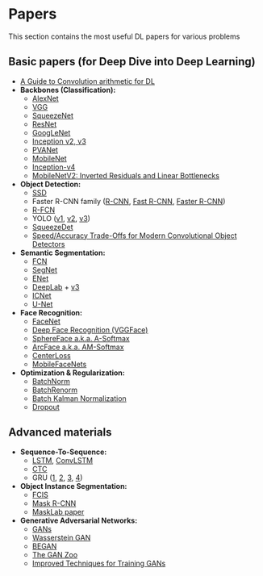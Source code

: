 # Papers
This section contains the most useful DL papers for various problems 

## Basic papers (for Deep Dive into Deep Learning)
* [A Guide to Convolution arithmetic for DL](https://arxiv.org/pdf/1603.07285.pdf)
* **Backbones (Classification):**
  * [AlexNet](https://papers.nips.cc/paper/4824-imagenet-classification-with-deep-convolutional-neural-networks.pdf)
  * [VGG](https://arxiv.org/pdf/1409.1556.pdf)
  * [SqueezeNet](https://arxiv.org/pdf/1602.07360.pdf)
  * [ResNet](https://arxiv.org/pdf/1512.03385.pdf)
  * [GoogLeNet](https://arxiv.org/pdf/1409.4842.pdf)
  * [Inception v2, v3](https://arxiv.org/pdf/1512.00567.pdf)
  * [PVANet](https://arxiv.org/pdf/1608.08021.pdf)
  * [MobileNet](https://arxiv.org/pdf/1704.04861.pdf)
  * [Inception-v4](https://static.googleusercontent.com/media/research.google.com/en//pubs/archive/45169.pdf)
  * [MobileNetV2: Inverted Residuals and Linear Bottlenecks](https://arxiv.org/pdf/1801.04381.pdf)
* **Object Detection:**
  * [SSD](https://arxiv.org/pdf/1512.02325.pdf)
  * Faster R-CNN family ([R-CNN](https://arxiv.org/pdf/1311.2524.pdf), [Fast R-CNN](https://arxiv.org/pdf/1504.08083.pdf), [Faster R-CNN](https://arxiv.org/pdf/1506.01497.pdf))
  * [R-FCN](https://arxiv.org/pdf/1605.06409.pdf)
  * YOLO ([v1](https://arxiv.org/pdf/1506.02640.pdf), [v2](https://pjreddie.com/media/files/papers/YOLO9000.pdf), [v3](https://pjreddie.com/media/files/papers/YOLOv3.pdf))
  * [SqueezeDet](https://arxiv.org/pdf/1612.01051.pdf)
  * [Speed/Accuracy Trade-Offs for Modern Convolutional Object Detectors](http://openaccess.thecvf.com/content_cvpr_2017/papers/Huang_SpeedAccuracy_Trade-Offs_for_CVPR_2017_paper.pdf) 
* **Semantic Segmentation:**
  * [FCN](https://www.cv-foundation.org/openaccess/content_cvpr_2015/papers/Long_Fully_Convolutional_Networks_2015_CVPR_paper.pdf)
  * [SegNet](https://arxiv.org/pdf/1511.00561.pdf)
  * [ENet](https://arxiv.org/pdf/1606.02147.pdf)
  * [DeepLab](https://arxiv.org/pdf/1606.00915.pdf) + [v3](https://arxiv.org/pdf/1706.05587.pdf)
  * [ICNet](https://arxiv.org/pdf/1704.08545.pdf)
  * [U-Net](https://arxiv.org/pdf/1505.04597.pdf)
* **Face Recognition:**
  * [FaceNet](https://arxiv.org/pdf/1503.03832.pdf)
  * [Deep Face Recognition (VGGFace)](https://www.robots.ox.ac.uk/~vgg/publications/2015/Parkhi15/parkhi15.pdf)
  * [SphereFace a.k.a. A-Softmax](https://arxiv.org/pdf/1704.08063.pdf)
  * [ArcFace a.k.a. AM-Softmax](https://arxiv.org/pdf/1801.07698.pdf)
  * [CenterLoss](https://ydwen.github.io/papers/WenECCV16.pdf)
  * [MobileFaceNets](https://arxiv.org/pdf/1804.07573.pdf)
* **Optimization & Regularization:**
  * [BatchNorm](https://arxiv.org/pdf/1502.03167.pdf)
  * [BatchRenorm](https://arxiv.org/pdf/1702.03275.pdf)
  * [Batch Kalman Normalization](https://arxiv.org/pdf/1802.03133.pdf)
  * [Dropout](https://www.cs.toronto.edu/~hinton/absps/JMLRdropout.pdf)

## Advanced materials
* **Sequence-To-Sequence:**
  * [LSTM](http://www.bioinf.jku.at/publications/older/2604.pdf), [ConvLSTM](https://arxiv.org/pdf/1506.04214.pdf)
  * [CTC](http://www.cs.toronto.edu/%7Egraves/icml_2006.pdf)
  * GRU ([1](https://arxiv.org/pdf/1406.1078v3.pdf), [2](https://arxiv.org/pdf/1412.3555.pdf), [3](https://arxiv.org/pdf/1701.05923.pdf), [4](http://colah.github.io/posts/2015-08-Understanding-LSTMs/))
* **Object Instance Segmentation:**
  * [FCIS](https://arxiv.org/pdf/1611.07709.pdf)
  * [Mask R-CNN](https://arxiv.org/pdf/1703.06870.pdf)
  * [MaskLab paper](https://arxiv.org/pdf/1712.04837.pdf)
* **Generative Adversarial Networks:**
  * [GANs](https://arxiv.org/pdf/1406.2661.pdf)
  * [Wasserstein GAN](https://arxiv.org/pdf/1701.07875.pdf)
  * [BEGAN](https://arxiv.org/pdf/1703.10717.pdf)
  * [The GAN Zoo](https://github.com/hindupuravinash/the-gan-zoo)
  * [Improved Techniques for Training GANs](https://arxiv.org/pdf/1606.03498.pdf)
